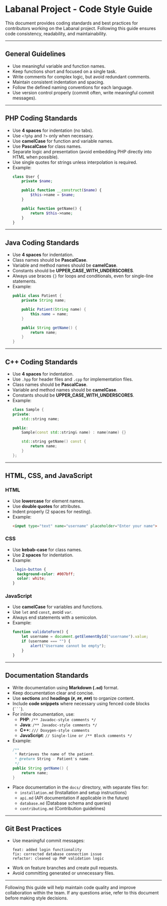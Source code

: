 # Labanal Project - Code Style Guide

This document provides coding standards and best practices for contributors working on the Labanal project. Following this guide ensures code consistency, readability, and maintainability.

---

## General Guidelines
- Use meaningful variable and function names.
- Keep functions short and focused on a single task.
- Write comments for complex logic, but avoid redundant comments.
- Maintain consistent indentation and spacing.
- Follow the defined naming conventions for each language.
- Use version control properly (commit often, write meaningful commit messages).

---

## PHP Coding Standards
- Use **4 spaces** for indentation (no tabs).
- Use `<?php` and `?>` only when necessary.
- Use **camelCase** for function and variable names.
- Use **PascalCase** for class names.
- Separate logic and presentation (avoid embedding PHP directly into HTML when possible).
- Use single quotes for strings unless interpolation is required.
- Example:
  ```php
  class User {
      private $name;

      public function __construct($name) {
          $this->name = $name;
      }

      public function getName() {
          return $this->name;
      }
  }
  ```

---

## Java Coding Standards
- Use **4 spaces** for indentation.
- Class names should be **PascalCase**.
- Variable and method names should be **camelCase**.
- Constants should be **UPPER_CASE_WITH_UNDERSCORES**.
- Always use braces `{}` for loops and conditionals, even for single-line statements.
- Example:
  ```java
  public class Patient {
      private String name;

      public Patient(String name) {
          this.name = name;
      }

      public String getName() {
          return name;
      }
  }
  ```

---

## C++ Coding Standards
- Use **4 spaces** for indentation.
- Use `.hpp` for header files and `.cpp` for implementation files.
- Class names should be **PascalCase**.
- Variable and method names should be **camelCase**.
- Constants should be **UPPER_CASE_WITH_UNDERSCORES**.
- Example:
  ```cpp
  class Sample {
  private:
      std::string name;

  public:
      Sample(const std::string& name) : name(name) {}

      std::string getName() const {
          return name;
      }
  };
  ```

---

## HTML, CSS, and JavaScript
### HTML
- Use **lowercase** for element names.
- Use **double quotes** for attributes.
- Indent properly (2 spaces for nesting).
- Example:
  ```html
  <input type="text" name="username" placeholder="Enter your name">
  ```

### CSS
- Use **kebab-case** for class names.
- Use **2 spaces** for indentation.
- Example:
  ```css
  .login-button {
    background-color: #007bff;
    color: white;
  }
  ```

### JavaScript
- Use **camelCase** for variables and functions.
- Use `let` and `const`, avoid `var`.
- Always end statements with a semicolon.
- Example:
  ```js
  function validateForm() {
      let username = document.getElementById("username").value;
      if (username === "") {
          alert("Username cannot be empty");
      }
  }
  ```

---

## Documentation Standards
- Write documentation using **Markdown (`.md`)** format.
- Keep documentation clear and concise.
- Use **sections** and **headings (`#`, `##`, `###`)** to organize content.
- Include **code snippets** where necessary using fenced code blocks (` ``` `).
- For inline documentation, use:
  - **PHP**: `/** Javadoc-style comments */`
  - **Java**: `/** Javadoc-style comments */`
  - **C++**: `/// Doxygen-style comments`
  - **JavaScript**: `// Single-line or /** Block comments */`
- Example:
  ```java
  /**
   * Retrieves the name of the patient.
   * @return String - Patient's name.
   */
  public String getName() {
      return name;
  }
  ```
- Place documentation in the `docs/` directory, with separate files for:
  - `installation.md` (Installation and setup instructions)
  - `api.md` (API documentation if applicable in the future)
  - `database.md` (Database schema and queries)
  - `contributing.md` (Contribution guidelines)

---

## Git Best Practices
- Use meaningful commit messages:
  ```
  feat: added login functionality
  fix: corrected database connection issue
  refactor: cleaned up PHP validation logic
  ```
- Work on feature branches and create pull requests.
- Avoid committing generated or unnecessary files.

---

Following this guide will help maintain code quality and improve collaboration within the team. If any questions arise, refer to this document before making style decisions.


